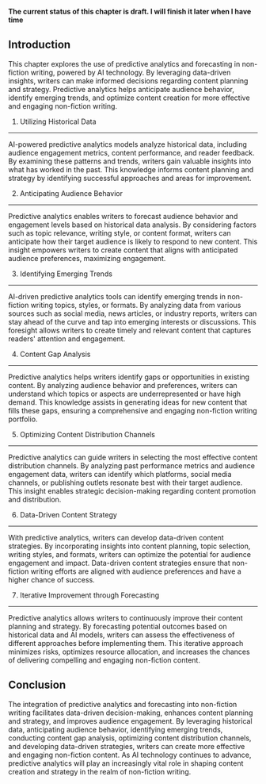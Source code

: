 **The current status of this chapter is draft. I will finish it later when I have time**

Introduction
------------

This chapter explores the use of predictive analytics and forecasting in non-fiction writing, powered by AI technology. By leveraging data-driven insights, writers can make informed decisions regarding content planning and strategy. Predictive analytics helps anticipate audience behavior, identify emerging trends, and optimize content creation for more effective and engaging non-fiction writing.

1. Utilizing Historical Data
----------------------------

AI-powered predictive analytics models analyze historical data, including audience engagement metrics, content performance, and reader feedback. By examining these patterns and trends, writers gain valuable insights into what has worked in the past. This knowledge informs content planning and strategy by identifying successful approaches and areas for improvement.

2. Anticipating Audience Behavior
---------------------------------

Predictive analytics enables writers to forecast audience behavior and engagement levels based on historical data analysis. By considering factors such as topic relevance, writing style, or content format, writers can anticipate how their target audience is likely to respond to new content. This insight empowers writers to create content that aligns with anticipated audience preferences, maximizing engagement.

3. Identifying Emerging Trends
------------------------------

AI-driven predictive analytics tools can identify emerging trends in non-fiction writing topics, styles, or formats. By analyzing data from various sources such as social media, news articles, or industry reports, writers can stay ahead of the curve and tap into emerging interests or discussions. This foresight allows writers to create timely and relevant content that captures readers' attention and engagement.

4. Content Gap Analysis
-----------------------

Predictive analytics helps writers identify gaps or opportunities in existing content. By analyzing audience behavior and preferences, writers can understand which topics or aspects are underrepresented or have high demand. This knowledge assists in generating ideas for new content that fills these gaps, ensuring a comprehensive and engaging non-fiction writing portfolio.

5. Optimizing Content Distribution Channels
-------------------------------------------

Predictive analytics can guide writers in selecting the most effective content distribution channels. By analyzing past performance metrics and audience engagement data, writers can identify which platforms, social media channels, or publishing outlets resonate best with their target audience. This insight enables strategic decision-making regarding content promotion and distribution.

6. Data-Driven Content Strategy
-------------------------------

With predictive analytics, writers can develop data-driven content strategies. By incorporating insights into content planning, topic selection, writing styles, and formats, writers can optimize the potential for audience engagement and impact. Data-driven content strategies ensure that non-fiction writing efforts are aligned with audience preferences and have a higher chance of success.

7. Iterative Improvement through Forecasting
--------------------------------------------

Predictive analytics allows writers to continuously improve their content planning and strategy. By forecasting potential outcomes based on historical data and AI models, writers can assess the effectiveness of different approaches before implementing them. This iterative approach minimizes risks, optimizes resource allocation, and increases the chances of delivering compelling and engaging non-fiction content.

Conclusion
----------

The integration of predictive analytics and forecasting into non-fiction writing facilitates data-driven decision-making, enhances content planning and strategy, and improves audience engagement. By leveraging historical data, anticipating audience behavior, identifying emerging trends, conducting content gap analysis, optimizing content distribution channels, and developing data-driven strategies, writers can create more effective and engaging non-fiction content. As AI technology continues to advance, predictive analytics will play an increasingly vital role in shaping content creation and strategy in the realm of non-fiction writing.
